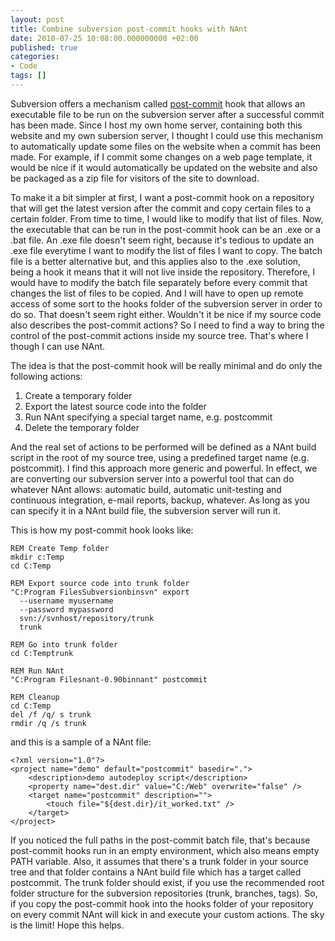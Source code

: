 ```yaml
---
layout: post
title: Combine subversion post-commit hooks with NAnt
date: 2010-07-25 10:08:00.000000000 +02:00
published: true
categories:
- Code
tags: []
---
```


Subversion offers a mechanism called <a href="http://svnbook.red-bean.com/en/1.4/svn.ref.reposhooks.post-commit.html">post-commit</a> hook that allows an executable file to be run on the subversion server after a successful commit has been made. Since I host my own home server, containing both this website and my own subersion server, I thought I could use this mechanism to automatically update some files on the website when a commit has been made. For example, if I commit some changes on a web page template, it would be nice if it would automatically be updated on the website and also be packaged as a zip file for visitors of the site to download.

To make it a bit simpler at first, I want a post-commit hook on a repository that will get the latest version after the commit and copy certain files to a certain folder. From time to time, I would like to modify that list of files. Now, the executable that can be run in the post-commit hook can be an .exe or a .bat file. An .exe file doesn't seem right, because it's tedious to update an .exe file everytime I want to modify the list of files I want to copy. The batch file is a better alternative but, and this applies also to the .exe solution, being a hook it means that it will not live inside the repository. Therefore, I would have to modify the batch file separately before every commit that changes the list of files to be copied. And I will have to open up remote access of some sort to the hooks folder of the subversion server in order to do so. That doesn't seem right either. Wouldn't it be nice if my source code also describes the post-commit actions? So I need to find a way to bring the control of the post-commit actions inside my source tree. That's where I though I can use NAnt.

The idea is that the post-commit hook will be really minimal and do only the following actions:
<ol>
<li>Create a temporary folder</li>
<li>Export the latest source code into the folder</li>
<li>Run NAnt specifying a special target name, e.g. postcommit</li>
<li>Delete the temporary folder</li>
</ol>

And the real set of actions to be performed will be defined as a NAnt build script in the root of my source tree, using a predefined target name (e.g. postcommit). I find this approach more generic and powerful. In effect, we are converting our subversion server into a powerful tool that can do whatever NAnt allows: automatic build, automatic unit-testing and continuous integration, e-mail reports, backup, whatever. As long as you can specify it in a NAnt build file, the subversion server will run it.

This is how my post-commit hook looks like:

```
REM Create Temp folder
mkdir c:Temp
cd C:Temp

REM Export source code into trunk folder
"C:Program FilesSubversionbinsvn" export
  --username myusername
  --password mypassword
  svn://svnhost/repository/trunk
  trunk

REM Go into trunk folder
cd C:Temptrunk

REM Run NAnt
"C:Program Filesnant-0.90binnant" postcommit

REM Cleanup
cd C:Temp
del /f /q/ s trunk
rmdir /q /s trunk
```

and this is a sample of a NAnt file:

```
<?xml version="1.0"?>
<project name="demo" default="postcommit" basedir=".">
	<description>demo autodeploy script</description>
	<property name="dest.dir" value="C:/Web" overwrite="false" />
	<target name="postcommit" description="">
		<touch file="${dest.dir}/it_worked.txt" />
	</target>
</project>
```

If you noticed the full paths in the post-commit batch file, that's because post-commit hooks run in an empty environment, which also means empty PATH variable. Also, it assumes that there's a trunk folder in your source tree and that folder contains a NAnt build file which has a target called postcommit. The trunk folder should exist, if you use the recommended root folder structure for the subversion repositories (trunk, branches, tags). So, if you copy the post-commit hook into the hooks folder of your repository on every commit NAnt will kick in and execute your custom actions. The sky is the limit! Hope this helps.
